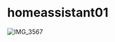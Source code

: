 # homeassistant01

![IMG_3567](https://github.com/user-attachments/assets/96932986-bfb5-441d-a075-90116eed84a2)


